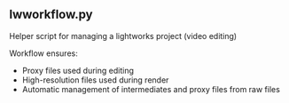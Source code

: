 ## lwworkflow.py

Helper script for managing a lightworks project (video editing)

Workflow ensures:

* Proxy files used during editing
* High-resolution files used during render
* Automatic management of intermediates and proxy files from raw files
